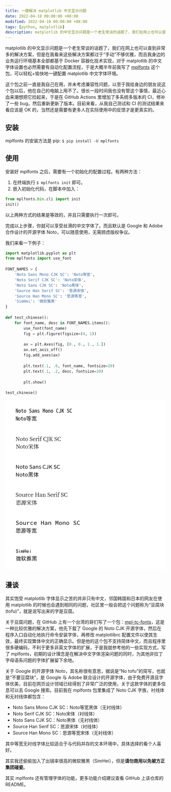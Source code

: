 ```yaml
---
title: 一键解决 matplotlib 中文显示问题
date: 2022-04-10 00:00:00 +08:00
modified: 2022-04-10 00:00:00 +08:00
tags: [python, matplotlib]
description: matplotlib 的中文显示问题是一个老生常谈的话题了，我们在网上也可以查到非常多的解决方案，但是在我看来这些解决方案都过于“手动”不够优雅，而且我身边的业务运行环境基本全部都基于 Docker 容器化技术实现，对于 matplotlib 的中文字体设置也必然需要有自动化配置流程，于是大概半年前我写了 mplfonts 这个包，可以轻松+愉快地一键配置 matplotlib 中文字体环境。
---
```

matplotlib 的中文显示问题是一个老生常谈的话题了，我们在网上也可以查到非常多的解决方案，但是在我看来这些解决方案都过于“手动”不够优雅，而且我身边的业务运行环境基本全部都基于 Docker 容器化技术实现，对于 matplotlib 的中文字体设置也必然需要有自动化配置流程，于是大概半年前我写了 [mplfonts](https://github.com/Clarmy/mplfonts) 这个包，可以轻松+愉快地一键配置 matplotlib 中文字体环境。

这个包之前一直是我自己在用，并未考虑兼容性问题，以至于我给身边的朋友说这个包以后，他在自己的电脑上用不了。很长一段时间我也没有管这个事情，最近心血来潮想把它捡起来，于是在 GitHub Actions 里增加了多系统多版本的 CI，修补了一些 bug，然后重新更新了版本。目前来看，从我自己测试和 CI 的测试结果来看应该是 OK 的，当然还是需要有更多人在实际使用中的反馈才是更真实的。

## 安装
mplfonts 的安装方法是 pip: `$ pip install -U mplfonts`

## 使用
安装好 mplfonts 之后，需要有一个初始化的配置过程。有两种方法：
1. 在终端执行 `$ mplfonts init` 即可。
2. 嵌入初始化代码，在脚本中加入：
```python
from mplfonts.bin.cli import init
init()
```
以上两种方式的结果是等效的，并且只需要执行一次即可。

完成以上步骤，你就可以享受丝滑的中文字体了。而且默认是 Google 和 Adobe 合作设计的开源字体 Noto，可以随意使用，无需顾虑版权争议。

我们来看一下例子：
```python
import matplotlib.pyplot as plt
from mplfonts import use_font

FONT_NAMES = {
    'Noto Sans Mono CJK SC': 'Noto等宽',
    'Noto Serif CJK SC': 'Noto宋体',
    'Noto Sans CJK SC': 'Noto黑体',
    'Source Han Serif SC': '思源宋体',
    'Source Han Mono SC': '思源等宽',
    'SimHei': '微软雅黑'
}

def test_chinese():
    for font_name, desc in FONT_NAMES.items():
        use_font(font_name)
        fig = plt.figure(figsize=(4, 1))
        
        ax = plt.Axes(fig, [0., 0., 1., 1.]) 
        ax.set_axis_off()  
        fig.add_axes(ax)
        
        plt.text(.1, .6, font_name, fontsize=20)
        plt.text(.1, .2, desc, fontsize=20)

        plt.show()

test_chinese()
```
![sample](./sample.png)

## 漫谈
其实饱受 matplotlib 字体显示之苦的并非只有中文，邻国韩国和日本的网友在使用 matplotlib 的时候也会遇到相同的问题，社区里一般会把这个问题称为“豆腐块(tofu)”，就是说写出来的字是豆腐。

关于豆腐问题，在 GitHub 上有一个台湾的哥们写了一个包：[mpl-tc-fonts](https://github.com/Hsins/mpl-tc-fonts)，这是一种比较优雅的解决方案，他先下载了 Google 的 Noto CJK 开源字体，然后在程序入口自动化地执行命令安装字体，再修改 matplotlibrc 配置文件以使其生效，最终实现繁体中文的正确显示。但是他的这个包不支持简体中文，而且程序里很多硬编码，不利于更多非英文字体的扩展，于是我就参考他的一些实现方式，写了 mplfonts，初期的设计理念是在解决中文字体渲染问题的同时，为其他非拉丁字母语系问题的字体扩展留下余地。

关于 Google 的开源字体 Noto，其名称很有意思，据说是“No tofu”的简写，也就是“不要豆腐块”，是 Google 与 Adobe 联合设计的开源字体，由于免费开源且字体优美，目前在网页设计领域已经得到了非常广泛的使用，关于这款字体的更多信息可以去 Google 搜索。目前我在 mplfonts 包里集成了 Noto CJK 字族，衬线体和无衬线体都包含：

* Noto Sans Mono CJK SC：Noto等宽黑体（无衬线体）
* Noto Serif CJK SC：Noto宋体（衬线体）
* Noto Sans CJK SC：Noto黑体（无衬线体）
* Source Han Serif SC：思源宋体（衬线体）
* Source Han Mono SC：思源等宽宋体（无衬线体）

其中等宽无衬线字体比较适合于与代码并存的文本环境中，具体选择的看个人喜好。

其实我还偷偷加入了出镜率很高的微软雅黑（SimHei），但是**请勿商用以免被方正集团碰瓷**。

其实 mplfonts 还有管理字体的功能，更多功能介绍建议查看 GitHub 上该仓库的README。
